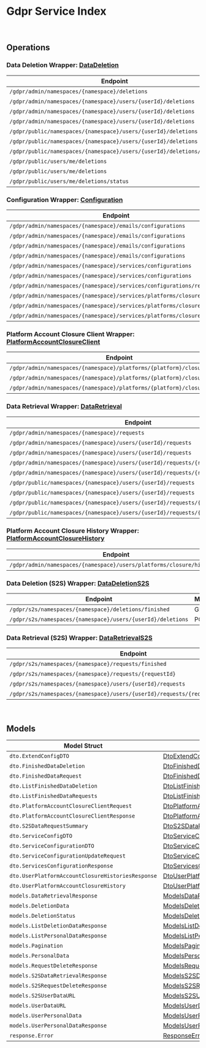 # Gdpr Service Index

&nbsp;

## Operations

### Data Deletion Wrapper:  [DataDeletion](../../services-api/pkg/service/gdpr/dataDeletion.go)
| Endpoint | Method | ID | Class | Wrapper | Example |
|---|---|---|---|---|---|
| `/gdpr/admin/namespaces/{namespace}/deletions` | GET | AdminGetListDeletionDataRequestShort | [AdminGetListDeletionDataRequestShort](../../gdpr-sdk/pkg/gdprclient/data_deletion/data_deletion_client.go) | [AdminGetListDeletionDataRequestShort](../../services-api/pkg/service/gdpr/dataDeletion.go) | [AdminGetListDeletionDataRequestShort](../../samples/cli/cmd/gdpr/dataDeletion/adminGetListDeletionDataRequest.go) |
| `/gdpr/admin/namespaces/{namespace}/users/{userId}/deletions` | GET | AdminGetUserAccountDeletionRequestShort | [AdminGetUserAccountDeletionRequestShort](../../gdpr-sdk/pkg/gdprclient/data_deletion/data_deletion_client.go) | [AdminGetUserAccountDeletionRequestShort](../../services-api/pkg/service/gdpr/dataDeletion.go) | [AdminGetUserAccountDeletionRequestShort](../../samples/cli/cmd/gdpr/dataDeletion/adminGetUserAccountDeletionRequest.go) |
| `/gdpr/admin/namespaces/{namespace}/users/{userId}/deletions` | POST | AdminSubmitUserAccountDeletionRequestShort | [AdminSubmitUserAccountDeletionRequestShort](../../gdpr-sdk/pkg/gdprclient/data_deletion/data_deletion_client.go) | [AdminSubmitUserAccountDeletionRequestShort](../../services-api/pkg/service/gdpr/dataDeletion.go) | [AdminSubmitUserAccountDeletionRequestShort](../../samples/cli/cmd/gdpr/dataDeletion/adminSubmitUserAccountDeletionRequest.go) |
| `/gdpr/admin/namespaces/{namespace}/users/{userId}/deletions` | DELETE | AdminCancelUserAccountDeletionRequestShort | [AdminCancelUserAccountDeletionRequestShort](../../gdpr-sdk/pkg/gdprclient/data_deletion/data_deletion_client.go) | [AdminCancelUserAccountDeletionRequestShort](../../services-api/pkg/service/gdpr/dataDeletion.go) | [AdminCancelUserAccountDeletionRequestShort](../../samples/cli/cmd/gdpr/dataDeletion/adminCancelUserAccountDeletionRequest.go) |
| `/gdpr/public/namespaces/{namespace}/users/{userId}/deletions` | POST | PublicSubmitUserAccountDeletionRequestShort | [PublicSubmitUserAccountDeletionRequestShort](../../gdpr-sdk/pkg/gdprclient/data_deletion/data_deletion_client.go) | [PublicSubmitUserAccountDeletionRequestShort](../../services-api/pkg/service/gdpr/dataDeletion.go) | [PublicSubmitUserAccountDeletionRequestShort](../../samples/cli/cmd/gdpr/dataDeletion/publicSubmitUserAccountDeletionRequest.go) |
| `/gdpr/public/namespaces/{namespace}/users/{userId}/deletions` | DELETE | PublicCancelUserAccountDeletionRequestShort | [PublicCancelUserAccountDeletionRequestShort](../../gdpr-sdk/pkg/gdprclient/data_deletion/data_deletion_client.go) | [PublicCancelUserAccountDeletionRequestShort](../../services-api/pkg/service/gdpr/dataDeletion.go) | [PublicCancelUserAccountDeletionRequestShort](../../samples/cli/cmd/gdpr/dataDeletion/publicCancelUserAccountDeletionRequest.go) |
| `/gdpr/public/namespaces/{namespace}/users/{userId}/deletions/status` | GET | PublicGetUserAccountDeletionStatusShort | [PublicGetUserAccountDeletionStatusShort](../../gdpr-sdk/pkg/gdprclient/data_deletion/data_deletion_client.go) | [PublicGetUserAccountDeletionStatusShort](../../services-api/pkg/service/gdpr/dataDeletion.go) | [PublicGetUserAccountDeletionStatusShort](../../samples/cli/cmd/gdpr/dataDeletion/publicGetUserAccountDeletionStatus.go) |
| `/gdpr/public/users/me/deletions` | POST | PublicSubmitMyAccountDeletionRequestShort | [PublicSubmitMyAccountDeletionRequestShort](../../gdpr-sdk/pkg/gdprclient/data_deletion/data_deletion_client.go) | [PublicSubmitMyAccountDeletionRequestShort](../../services-api/pkg/service/gdpr/dataDeletion.go) | [PublicSubmitMyAccountDeletionRequestShort](../../samples/cli/cmd/gdpr/dataDeletion/publicSubmitMyAccountDeletionRequest.go) |
| `/gdpr/public/users/me/deletions` | DELETE | PublicCancelMyAccountDeletionRequestShort | [PublicCancelMyAccountDeletionRequestShort](../../gdpr-sdk/pkg/gdprclient/data_deletion/data_deletion_client.go) | [PublicCancelMyAccountDeletionRequestShort](../../services-api/pkg/service/gdpr/dataDeletion.go) | [PublicCancelMyAccountDeletionRequestShort](../../samples/cli/cmd/gdpr/dataDeletion/publicCancelMyAccountDeletionRequest.go) |
| `/gdpr/public/users/me/deletions/status` | GET | PublicGetMyAccountDeletionStatusShort | [PublicGetMyAccountDeletionStatusShort](../../gdpr-sdk/pkg/gdprclient/data_deletion/data_deletion_client.go) | [PublicGetMyAccountDeletionStatusShort](../../services-api/pkg/service/gdpr/dataDeletion.go) | [PublicGetMyAccountDeletionStatusShort](../../samples/cli/cmd/gdpr/dataDeletion/publicGetMyAccountDeletionStatus.go) |

### Configuration Wrapper:  [Configuration](../../services-api/pkg/service/gdpr/configuration.go)
| Endpoint | Method | ID | Class | Wrapper | Example |
|---|---|---|---|---|---|
| `/gdpr/admin/namespaces/{namespace}/emails/configurations` | GET | GetAdminEmailConfigurationShort | [GetAdminEmailConfigurationShort](../../gdpr-sdk/pkg/gdprclient/configuration/configuration_client.go) | [GetAdminEmailConfigurationShort](../../services-api/pkg/service/gdpr/configuration.go) | [GetAdminEmailConfigurationShort](../../samples/cli/cmd/gdpr/configuration/getAdminEmailConfiguration.go) |
| `/gdpr/admin/namespaces/{namespace}/emails/configurations` | PUT | UpdateAdminEmailConfigurationShort | [UpdateAdminEmailConfigurationShort](../../gdpr-sdk/pkg/gdprclient/configuration/configuration_client.go) | [UpdateAdminEmailConfigurationShort](../../services-api/pkg/service/gdpr/configuration.go) | [UpdateAdminEmailConfigurationShort](../../samples/cli/cmd/gdpr/configuration/updateAdminEmailConfiguration.go) |
| `/gdpr/admin/namespaces/{namespace}/emails/configurations` | POST | SaveAdminEmailConfigurationShort | [SaveAdminEmailConfigurationShort](../../gdpr-sdk/pkg/gdprclient/configuration/configuration_client.go) | [SaveAdminEmailConfigurationShort](../../services-api/pkg/service/gdpr/configuration.go) | [SaveAdminEmailConfigurationShort](../../samples/cli/cmd/gdpr/configuration/saveAdminEmailConfiguration.go) |
| `/gdpr/admin/namespaces/{namespace}/emails/configurations` | DELETE | DeleteAdminEmailConfigurationShort | [DeleteAdminEmailConfigurationShort](../../gdpr-sdk/pkg/gdprclient/configuration/configuration_client.go) | [DeleteAdminEmailConfigurationShort](../../services-api/pkg/service/gdpr/configuration.go) | [DeleteAdminEmailConfigurationShort](../../samples/cli/cmd/gdpr/configuration/deleteAdminEmailConfiguration.go) |
| `/gdpr/admin/namespaces/{namespace}/services/configurations` | GET | AdminGetServicesConfigurationShort | [AdminGetServicesConfigurationShort](../../gdpr-sdk/pkg/gdprclient/configuration/configuration_client.go) | [AdminGetServicesConfigurationShort](../../services-api/pkg/service/gdpr/configuration.go) | [AdminGetServicesConfigurationShort](../../samples/cli/cmd/gdpr/configuration/adminGetServicesConfiguration.go) |
| `/gdpr/admin/namespaces/{namespace}/services/configurations` | PUT | AdminUpdateServicesConfigurationShort | [AdminUpdateServicesConfigurationShort](../../gdpr-sdk/pkg/gdprclient/configuration/configuration_client.go) | [AdminUpdateServicesConfigurationShort](../../services-api/pkg/service/gdpr/configuration.go) | [AdminUpdateServicesConfigurationShort](../../samples/cli/cmd/gdpr/configuration/adminUpdateServicesConfiguration.go) |
| `/gdpr/admin/namespaces/{namespace}/services/configurations/reset` | DELETE | AdminResetServicesConfigurationShort | [AdminResetServicesConfigurationShort](../../gdpr-sdk/pkg/gdprclient/configuration/configuration_client.go) | [AdminResetServicesConfigurationShort](../../services-api/pkg/service/gdpr/configuration.go) | [AdminResetServicesConfigurationShort](../../samples/cli/cmd/gdpr/configuration/adminResetServicesConfiguration.go) |
| `/gdpr/admin/namespaces/{namespace}/services/platforms/closure/config` | GET | AdminGetPlatformAccountClosureServicesConfigurationShort | [AdminGetPlatformAccountClosureServicesConfigurationShort](../../gdpr-sdk/pkg/gdprclient/configuration/configuration_client.go) | [AdminGetPlatformAccountClosureServicesConfigurationShort](../../services-api/pkg/service/gdpr/configuration.go) | [AdminGetPlatformAccountClosureServicesConfigurationShort](../../samples/cli/cmd/gdpr/configuration/adminGetPlatformAccountClosureServicesConfiguration.go) |
| `/gdpr/admin/namespaces/{namespace}/services/platforms/closure/config` | PUT | AdminUpdatePlatformAccountClosureServicesConfigurationShort | [AdminUpdatePlatformAccountClosureServicesConfigurationShort](../../gdpr-sdk/pkg/gdprclient/configuration/configuration_client.go) | [AdminUpdatePlatformAccountClosureServicesConfigurationShort](../../services-api/pkg/service/gdpr/configuration.go) | [AdminUpdatePlatformAccountClosureServicesConfigurationShort](../../samples/cli/cmd/gdpr/configuration/adminUpdatePlatformAccountClosureServicesConfiguration.go) |
| `/gdpr/admin/namespaces/{namespace}/services/platforms/closure/config` | DELETE | AdminResetPlatformAccountClosureServicesConfigurationShort | [AdminResetPlatformAccountClosureServicesConfigurationShort](../../gdpr-sdk/pkg/gdprclient/configuration/configuration_client.go) | [AdminResetPlatformAccountClosureServicesConfigurationShort](../../services-api/pkg/service/gdpr/configuration.go) | [AdminResetPlatformAccountClosureServicesConfigurationShort](../../samples/cli/cmd/gdpr/configuration/adminResetPlatformAccountClosureServicesConfiguration.go) |

### Platform Account Closure Client Wrapper:  [PlatformAccountClosureClient](../../services-api/pkg/service/gdpr/platformAccountClosureClient.go)
| Endpoint | Method | ID | Class | Wrapper | Example |
|---|---|---|---|---|---|
| `/gdpr/admin/namespaces/{namespace}/platforms/{platform}/closure/client` | GET | AdminGetPlatformAccountClosureClientShort | [AdminGetPlatformAccountClosureClientShort](../../gdpr-sdk/pkg/gdprclient/platform_account_closure_client/platform_account_closure_client_client.go) | [AdminGetPlatformAccountClosureClientShort](../../services-api/pkg/service/gdpr/platformAccountClosureClient.go) | [AdminGetPlatformAccountClosureClientShort](../../samples/cli/cmd/gdpr/platformAccountClosureClient/adminGetPlatformAccountClosureClient.go) |
| `/gdpr/admin/namespaces/{namespace}/platforms/{platform}/closure/client` | POST | AdminUpdatePlatformAccountClosureClientShort | [AdminUpdatePlatformAccountClosureClientShort](../../gdpr-sdk/pkg/gdprclient/platform_account_closure_client/platform_account_closure_client_client.go) | [AdminUpdatePlatformAccountClosureClientShort](../../services-api/pkg/service/gdpr/platformAccountClosureClient.go) | [AdminUpdatePlatformAccountClosureClientShort](../../samples/cli/cmd/gdpr/platformAccountClosureClient/adminUpdatePlatformAccountClosureClient.go) |
| `/gdpr/admin/namespaces/{namespace}/platforms/{platform}/closure/client` | DELETE | AdminDeletePlatformAccountClosureClientShort | [AdminDeletePlatformAccountClosureClientShort](../../gdpr-sdk/pkg/gdprclient/platform_account_closure_client/platform_account_closure_client_client.go) | [AdminDeletePlatformAccountClosureClientShort](../../services-api/pkg/service/gdpr/platformAccountClosureClient.go) | [AdminDeletePlatformAccountClosureClientShort](../../samples/cli/cmd/gdpr/platformAccountClosureClient/adminDeletePlatformAccountClosureClient.go) |

### Data Retrieval Wrapper:  [DataRetrieval](../../services-api/pkg/service/gdpr/dataRetrieval.go)
| Endpoint | Method | ID | Class | Wrapper | Example |
|---|---|---|---|---|---|
| `/gdpr/admin/namespaces/{namespace}/requests` | GET | AdminGetListPersonalDataRequestShort | [AdminGetListPersonalDataRequestShort](../../gdpr-sdk/pkg/gdprclient/data_retrieval/data_retrieval_client.go) | [AdminGetListPersonalDataRequestShort](../../services-api/pkg/service/gdpr/dataRetrieval.go) | [AdminGetListPersonalDataRequestShort](../../samples/cli/cmd/gdpr/dataRetrieval/adminGetListPersonalDataRequest.go) |
| `/gdpr/admin/namespaces/{namespace}/users/{userId}/requests` | GET | AdminGetUserPersonalDataRequestsShort | [AdminGetUserPersonalDataRequestsShort](../../gdpr-sdk/pkg/gdprclient/data_retrieval/data_retrieval_client.go) | [AdminGetUserPersonalDataRequestsShort](../../services-api/pkg/service/gdpr/dataRetrieval.go) | [AdminGetUserPersonalDataRequestsShort](../../samples/cli/cmd/gdpr/dataRetrieval/adminGetUserPersonalDataRequests.go) |
| `/gdpr/admin/namespaces/{namespace}/users/{userId}/requests` | POST | AdminRequestDataRetrievalShort | [AdminRequestDataRetrievalShort](../../gdpr-sdk/pkg/gdprclient/data_retrieval/data_retrieval_client.go) | [AdminRequestDataRetrievalShort](../../services-api/pkg/service/gdpr/dataRetrieval.go) | [AdminRequestDataRetrievalShort](../../samples/cli/cmd/gdpr/dataRetrieval/adminRequestDataRetrieval.go) |
| `/gdpr/admin/namespaces/{namespace}/users/{userId}/requests/{requestDate}` | DELETE | AdminCancelUserPersonalDataRequestShort | [AdminCancelUserPersonalDataRequestShort](../../gdpr-sdk/pkg/gdprclient/data_retrieval/data_retrieval_client.go) | [AdminCancelUserPersonalDataRequestShort](../../services-api/pkg/service/gdpr/dataRetrieval.go) | [AdminCancelUserPersonalDataRequestShort](../../samples/cli/cmd/gdpr/dataRetrieval/adminCancelUserPersonalDataRequest.go) |
| `/gdpr/admin/namespaces/{namespace}/users/{userId}/requests/{requestDate}/generate` | POST | AdminGeneratePersonalDataURLShort | [AdminGeneratePersonalDataURLShort](../../gdpr-sdk/pkg/gdprclient/data_retrieval/data_retrieval_client.go) | [AdminGeneratePersonalDataURLShort](../../services-api/pkg/service/gdpr/dataRetrieval.go) | [AdminGeneratePersonalDataURLShort](../../samples/cli/cmd/gdpr/dataRetrieval/adminGeneratePersonalDataURL.go) |
| `/gdpr/public/namespaces/{namespace}/users/{userId}/requests` | GET | PublicGetUserPersonalDataRequestsShort | [PublicGetUserPersonalDataRequestsShort](../../gdpr-sdk/pkg/gdprclient/data_retrieval/data_retrieval_client.go) | [PublicGetUserPersonalDataRequestsShort](../../services-api/pkg/service/gdpr/dataRetrieval.go) | [PublicGetUserPersonalDataRequestsShort](../../samples/cli/cmd/gdpr/dataRetrieval/publicGetUserPersonalDataRequests.go) |
| `/gdpr/public/namespaces/{namespace}/users/{userId}/requests` | POST | PublicRequestDataRetrievalShort | [PublicRequestDataRetrievalShort](../../gdpr-sdk/pkg/gdprclient/data_retrieval/data_retrieval_client.go) | [PublicRequestDataRetrievalShort](../../services-api/pkg/service/gdpr/dataRetrieval.go) | [PublicRequestDataRetrievalShort](../../samples/cli/cmd/gdpr/dataRetrieval/publicRequestDataRetrieval.go) |
| `/gdpr/public/namespaces/{namespace}/users/{userId}/requests/{requestDate}` | DELETE | PublicCancelUserPersonalDataRequestShort | [PublicCancelUserPersonalDataRequestShort](../../gdpr-sdk/pkg/gdprclient/data_retrieval/data_retrieval_client.go) | [PublicCancelUserPersonalDataRequestShort](../../services-api/pkg/service/gdpr/dataRetrieval.go) | [PublicCancelUserPersonalDataRequestShort](../../samples/cli/cmd/gdpr/dataRetrieval/publicCancelUserPersonalDataRequest.go) |
| `/gdpr/public/namespaces/{namespace}/users/{userId}/requests/{requestDate}/generate` | POST | PublicGeneratePersonalDataURLShort | [PublicGeneratePersonalDataURLShort](../../gdpr-sdk/pkg/gdprclient/data_retrieval/data_retrieval_client.go) | [PublicGeneratePersonalDataURLShort](../../services-api/pkg/service/gdpr/dataRetrieval.go) | [PublicGeneratePersonalDataURLShort](../../samples/cli/cmd/gdpr/dataRetrieval/publicGeneratePersonalDataURL.go) |

### Platform Account Closure History Wrapper:  [PlatformAccountClosureHistory](../../services-api/pkg/service/gdpr/platformAccountClosureHistory.go)
| Endpoint | Method | ID | Class | Wrapper | Example |
|---|---|---|---|---|---|
| `/gdpr/admin/namespaces/{namespace}/users/platforms/closure/histories` | GET | AdminGetUserPlatformAccountClosureHistoriesShort | [AdminGetUserPlatformAccountClosureHistoriesShort](../../gdpr-sdk/pkg/gdprclient/platform_account_closure_history/platform_account_closure_history_client.go) | [AdminGetUserPlatformAccountClosureHistoriesShort](../../services-api/pkg/service/gdpr/platformAccountClosureHistory.go) | [AdminGetUserPlatformAccountClosureHistoriesShort](../../samples/cli/cmd/gdpr/platformAccountClosureHistory/adminGetUserPlatformAccountClosureHistories.go) |

### Data Deletion (S2S) Wrapper:  [DataDeletionS2S](../../services-api/pkg/service/gdpr/dataDeletionS2S.go)
| Endpoint | Method | ID | Class | Wrapper | Example |
|---|---|---|---|---|---|
| `/gdpr/s2s/namespaces/{namespace}/deletions/finished` | GET | S2SGetListFinishedAccountDeletionRequestShort | [S2SGetListFinishedAccountDeletionRequestShort](../../gdpr-sdk/pkg/gdprclient/data_deletion_s2_s/data_deletion_s2s_client.go) | [S2SGetListFinishedAccountDeletionRequestShort](../../services-api/pkg/service/gdpr/dataDeletionS2S.go) | [S2SGetListFinishedAccountDeletionRequestShort](../../samples/cli/cmd/gdpr/dataDeletionS2S/s2sGetListFinishedAccountDeletionRequest.go) |
| `/gdpr/s2s/namespaces/{namespace}/users/{userId}/deletions` | POST | S2SSubmitUserAccountDeletionRequestShort | [S2SSubmitUserAccountDeletionRequestShort](../../gdpr-sdk/pkg/gdprclient/data_deletion_s2_s/data_deletion_s2s_client.go) | [S2SSubmitUserAccountDeletionRequestShort](../../services-api/pkg/service/gdpr/dataDeletionS2S.go) | [S2SSubmitUserAccountDeletionRequestShort](../../samples/cli/cmd/gdpr/dataDeletionS2S/s2sSubmitUserAccountDeletionRequest.go) |

### Data Retrieval (S2S) Wrapper:  [DataRetrievalS2S](../../services-api/pkg/service/gdpr/dataRetrievalS2S.go)
| Endpoint | Method | ID | Class | Wrapper | Example |
|---|---|---|---|---|---|
| `/gdpr/s2s/namespaces/{namespace}/requests/finished` | GET | S2SGetListFinishedPersonalDataRequestShort | [S2SGetListFinishedPersonalDataRequestShort](../../gdpr-sdk/pkg/gdprclient/data_retrieval_s2_s/data_retrieval_s2s_client.go) | [S2SGetListFinishedPersonalDataRequestShort](../../services-api/pkg/service/gdpr/dataRetrievalS2S.go) | [S2SGetListFinishedPersonalDataRequestShort](../../samples/cli/cmd/gdpr/dataRetrievalS2S/s2sGetListFinishedPersonalDataRequest.go) |
| `/gdpr/s2s/namespaces/{namespace}/requests/{requestId}` | GET | S2SGetDataRequestByRequestIDShort | [S2SGetDataRequestByRequestIDShort](../../gdpr-sdk/pkg/gdprclient/data_retrieval_s2_s/data_retrieval_s2s_client.go) | [S2SGetDataRequestByRequestIDShort](../../services-api/pkg/service/gdpr/dataRetrievalS2S.go) | [S2SGetDataRequestByRequestIDShort](../../samples/cli/cmd/gdpr/dataRetrievalS2S/s2sGetDataRequestByRequestID.go) |
| `/gdpr/s2s/namespaces/{namespace}/users/{userId}/requests` | POST | S2SRequestDataRetrievalShort | [S2SRequestDataRetrievalShort](../../gdpr-sdk/pkg/gdprclient/data_retrieval_s2_s/data_retrieval_s2s_client.go) | [S2SRequestDataRetrievalShort](../../services-api/pkg/service/gdpr/dataRetrievalS2S.go) | [S2SRequestDataRetrievalShort](../../samples/cli/cmd/gdpr/dataRetrievalS2S/s2sRequestDataRetrieval.go) |
| `/gdpr/s2s/namespaces/{namespace}/users/{userId}/requests/{requestDate}/generate` | POST | S2SGeneratePersonalDataURLShort | [S2SGeneratePersonalDataURLShort](../../gdpr-sdk/pkg/gdprclient/data_retrieval_s2_s/data_retrieval_s2s_client.go) | [S2SGeneratePersonalDataURLShort](../../services-api/pkg/service/gdpr/dataRetrievalS2S.go) | [S2SGeneratePersonalDataURLShort](../../samples/cli/cmd/gdpr/dataRetrievalS2S/s2sGeneratePersonalDataURL.go) |


&nbsp;  

## Models

| Model Struct | Class |
|---|---|
| `dto.ExtendConfigDTO` | [DtoExtendConfigDTO ](../../gdpr-sdk/pkg/gdprclientmodels/dto_extend_config_dto.go) |
| `dto.FinishedDataDeletion` | [DtoFinishedDataDeletion ](../../gdpr-sdk/pkg/gdprclientmodels/dto_finished_data_deletion.go) |
| `dto.FinishedDataRequest` | [DtoFinishedDataRequest ](../../gdpr-sdk/pkg/gdprclientmodels/dto_finished_data_request.go) |
| `dto.ListFinishedDataDeletion` | [DtoListFinishedDataDeletion ](../../gdpr-sdk/pkg/gdprclientmodels/dto_list_finished_data_deletion.go) |
| `dto.ListFinishedDataRequests` | [DtoListFinishedDataRequests ](../../gdpr-sdk/pkg/gdprclientmodels/dto_list_finished_data_requests.go) |
| `dto.PlatformAccountClosureClientRequest` | [DtoPlatformAccountClosureClientRequest ](../../gdpr-sdk/pkg/gdprclientmodels/dto_platform_account_closure_client_request.go) |
| `dto.PlatformAccountClosureClientResponse` | [DtoPlatformAccountClosureClientResponse ](../../gdpr-sdk/pkg/gdprclientmodels/dto_platform_account_closure_client_response.go) |
| `dto.S2SDataRequestSummary` | [DtoS2SDataRequestSummary ](../../gdpr-sdk/pkg/gdprclientmodels/dto_s2_s_data_request_summary.go) |
| `dto.ServiceConfigDTO` | [DtoServiceConfigDTO ](../../gdpr-sdk/pkg/gdprclientmodels/dto_service_config_dto.go) |
| `dto.ServiceConfigurationDTO` | [DtoServiceConfigurationDTO ](../../gdpr-sdk/pkg/gdprclientmodels/dto_service_configuration_dto.go) |
| `dto.ServiceConfigurationUpdateRequest` | [DtoServiceConfigurationUpdateRequest ](../../gdpr-sdk/pkg/gdprclientmodels/dto_service_configuration_update_request.go) |
| `dto.ServicesConfigurationResponse` | [DtoServicesConfigurationResponse ](../../gdpr-sdk/pkg/gdprclientmodels/dto_services_configuration_response.go) |
| `dto.UserPlatformAccountClosureHistoriesResponse` | [DtoUserPlatformAccountClosureHistoriesResponse ](../../gdpr-sdk/pkg/gdprclientmodels/dto_user_platform_account_closure_histories_response.go) |
| `dto.UserPlatformAccountClosureHistory` | [DtoUserPlatformAccountClosureHistory ](../../gdpr-sdk/pkg/gdprclientmodels/dto_user_platform_account_closure_history.go) |
| `models.DataRetrievalResponse` | [ModelsDataRetrievalResponse ](../../gdpr-sdk/pkg/gdprclientmodels/models_data_retrieval_response.go) |
| `models.DeletionData` | [ModelsDeletionData ](../../gdpr-sdk/pkg/gdprclientmodels/models_deletion_data.go) |
| `models.DeletionStatus` | [ModelsDeletionStatus ](../../gdpr-sdk/pkg/gdprclientmodels/models_deletion_status.go) |
| `models.ListDeletionDataResponse` | [ModelsListDeletionDataResponse ](../../gdpr-sdk/pkg/gdprclientmodels/models_list_deletion_data_response.go) |
| `models.ListPersonalDataResponse` | [ModelsListPersonalDataResponse ](../../gdpr-sdk/pkg/gdprclientmodels/models_list_personal_data_response.go) |
| `models.Pagination` | [ModelsPagination ](../../gdpr-sdk/pkg/gdprclientmodels/models_pagination.go) |
| `models.PersonalData` | [ModelsPersonalData ](../../gdpr-sdk/pkg/gdprclientmodels/models_personal_data.go) |
| `models.RequestDeleteResponse` | [ModelsRequestDeleteResponse ](../../gdpr-sdk/pkg/gdprclientmodels/models_request_delete_response.go) |
| `models.S2SDataRetrievalResponse` | [ModelsS2SDataRetrievalResponse ](../../gdpr-sdk/pkg/gdprclientmodels/models_s2_s_data_retrieval_response.go) |
| `models.S2SRequestDeleteResponse` | [ModelsS2SRequestDeleteResponse ](../../gdpr-sdk/pkg/gdprclientmodels/models_s2_s_request_delete_response.go) |
| `models.S2SUserDataURL` | [ModelsS2SUserDataURL ](../../gdpr-sdk/pkg/gdprclientmodels/models_s2_s_user_data_url.go) |
| `models.UserDataURL` | [ModelsUserDataURL ](../../gdpr-sdk/pkg/gdprclientmodels/models_user_data_url.go) |
| `models.UserPersonalData` | [ModelsUserPersonalData ](../../gdpr-sdk/pkg/gdprclientmodels/models_user_personal_data.go) |
| `models.UserPersonalDataResponse` | [ModelsUserPersonalDataResponse ](../../gdpr-sdk/pkg/gdprclientmodels/models_user_personal_data_response.go) |
| `response.Error` | [ResponseError ](../../gdpr-sdk/pkg/gdprclientmodels/response_error.go) |

